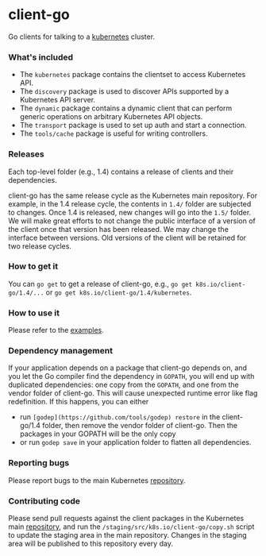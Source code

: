 # client-go

Go clients for talking to a [kubernetes](http://kubernetes.io/) cluster.

### What's included

* The `kubernetes` package contains the clientset to access Kubernetes API.
* The `discovery` package is used to discover APIs supported by a Kubernetes API server.
* The `dynamic` package contains a dynamic client that can perform generic operations on arbitrary Kubernetes API objects.
* The `transport` package is used to set up auth and start a connection.
* The `tools/cache` package is useful for writing controllers.

### Releases

Each top-level folder (e.g., 1.4) contains a release of clients and their dependencies.

client-go has the same release cycle as the Kubernetes main repository. For example, in the 1.4 release cycle, the contents in `1.4/` folder are subjected to changes. Once 1.4 is released, new changes will go into the `1.5/` folder. We will make great efforts to not change the public interface of a version of the client once that version has been released. We may change the interface between versions. Old versions of the client will be retained for two release cycles.

### How to get it

You can `go get` to get a release of client-go, e.g., `go get k8s.io/client-go/1.4/...` or `go get k8s.io/client-go/1.4/kubernetes`.

### How to use it

Please refer to the [examples](example/).

### Dependency management

If your application depends on a package that client-go depends on, and you let the Go compiler find the dependency in `GOPATH`, you will end up with duplicated dependencies: one copy from the `GOPATH`, and one from the vendor folder of client-go. This will cause unexpected runtime error like flag redefinition. If this happens, you can either
* run `[godep](https://github.com/tools/godep) restore` in the client-go/1.4 folder, then remove the vendor folder of client-go. Then the packages in your GOPATH will be the only copy
* or run `godep save` in your application folder to flatten all dependencies.

### Reporting bugs

Please report bugs to the main Kubernetes [repository](https://github.com/kubernetes/kubernetes/issues/new).

### Contributing code
Please send pull requests against the client packages in the Kubernetes main [repository](https://github.com/kubernetes/kubernetes), and run the `/staging/src/k8s.io/client-go/copy.sh` script to update the staging area in the main repository. Changes in the staging area will be published to this repository every day.

